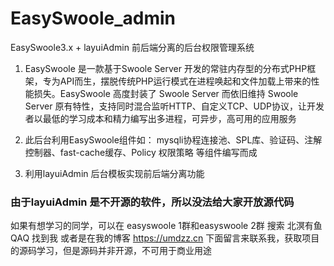 # EasySwoole_admin
EasySwoole3.x + layuiAdmin  前后端分离的后台权限管理系统

1. EasySwoole 是一款基于Swoole Server 开发的常驻内存型的分布式PHP框架，专为API而生，摆脱传统PHP运行模式在进程唤起和文件加载上带来的性能损失。EasySwoole 高度封装了 Swoole Server 而依旧维持 Swoole Server 原有特性，支持同时混合监听HTTP、自定义TCP、UDP协议，让开发者以最低的学习成本和精力编写出多进程，可异步，高可用的应用服务

2. 此后台利用EasySwoole组件如： mysqli协程连接池、SPL库、验证码、注解控制器、fast-cache缓存、Policy 权限策略 等组件编写而成

3. 利用layuiAdmin 后台模板实现前后端分离功能 


### 由于layuiAdmin 是不开源的软件，所以没法给大家开放源代码

如果有想学习的同学，可以在 easyswoole 1群和easyswoole 2群 搜索 北溟有鱼QAQ 找到我 或者是在我的博客 https://umdzz.cn 下面留言来联系我，获取项目的源码学习，但是源码并非开源，不可用于商业用途
